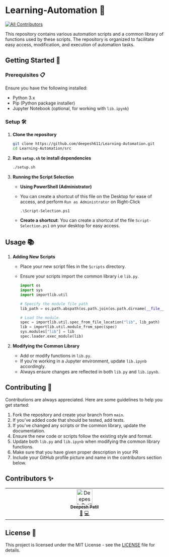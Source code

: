 # Learning-Automation 🚀
<!-- ALL-CONTRIBUTORS-BADGE:START - Do not remove or modify this section -->
[![All Contributors](https://img.shields.io/badge/all_contributors-1-orange.svg?style=flat-square)](#contributors-)
<!-- ALL-CONTRIBUTORS-BADGE:END -->

This repository contains various automation scripts and a common library of functions used by these scripts. The repository is organized to facilitate easy access, modification, and execution of automation tasks.

## Getting Started 🌟

### Prerequisites 📋

Ensure you have the following installed:
- Python 3.x
- Pip (Python package installer)
- Jupyter Notebook (optional, for working with `lib.ipynb`)

### Setup 🛠️

1. **Clone the repository**
    ```sh
    git clone https://github.com/deepesh611/Learning-Automation.git
    cd Learning-Automation/src
    ```

2. **Run `setup.sh` to install dependencies**
    ```sh
    ./setup.sh
    ```

3. **Running the Script Selection**

    - **Using PowerShell (Administrator)**
    - You can create a shortcut of this file on the Desktop for ease of access, and perform `Run as Administrator` on Right-Click
        ```ps
        .\Script-Selection.ps1
        ```

    - **Create a shortcut**: You can create a shortcut of the file `Script-Selection.ps1` on your desktop for easy access.

## Usage 📚

1. **Adding New Scripts**

    - Place your new script files in the `Scripts` directory.
    - Ensure your scripts import the common library i.e `lib.py`.
  
      ```python
      import os
      import sys
      import importlib.util
      
      # Specify the module file path
      lib_path = os.path.abspath(os.path.join(os.path.dirname(__file__), '..', 'lib', 'lib.py'))
      
      # Load the module
      spec = importlib.util.spec_from_file_location("lib", lib_path)
      lib = importlib.util.module_from_spec(spec)
      sys.modules["lib"] = lib
      spec.loader.exec_module(lib)
      ```

2. **Modifying the Common Library**

    - Add or modify functions in `lib.py`.
    - If you're working in a Jupyter environment, update `lib.ipynb` accordingly.
    - Always ensure changes are reflected in both `lib.py` and `lib.ipynb`.

## Contributing 🤝

Contributions are always appreciated. Here are some guidelines to help you get started:

1. Fork the repository and create your branch from `main`.
2. If you've added code that should be tested, add tests.
3. If you've changed any scripts or the common library, update the documentation.
4. Ensure the new code or scripts follow the existing style and format.
5. Update both `lib.py` and `lib.ipynb` when modifying the common library functions.
6. Make sure that you have given proper description in your PR
7. Include your GitHub profile picture and name in the contributors section below.

## Contributors ✨

<!-- ALL-CONTRIBUTORS-LIST:START - Do not remove or modify this section -->
<!-- prettier-ignore-start -->
<!-- markdownlint-disable -->
<table>
  <tbody>
    <tr>
      <td align="center" valign="top" width="14.28%"><a href="https://github.com/deepesh611"><img src="https://avatars.githubusercontent.com/u/123585104?v=4?s=50" width="50px;" alt="Deepesh Patil"/><br /><sub><b>Deepesh Patil</b></sub></a><br /><a href="#projectManagement-deepesh611" title="Project Management">📆</a> <a href="https://github.com/deepesh611/Learning-Automation/commits?author=deepesh611" title="Code">💻</a></td>
    </tr>
  </tbody>
</table>

<!-- markdownlint-restore -->
<!-- prettier-ignore-end -->

<!-- ALL-CONTRIBUTORS-LIST:END -->

## License 📄

This project is licensed under the MIT License - see the [LICENSE](LICENSE) file for details.
